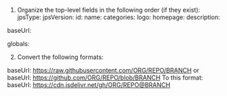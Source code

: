 1. Organize the top-level fields in the following order (if they exist):  
jpsType:
jpsVersion:
id:
name:
categories:
logo:
homepage:
description:

baseUrl:

globals:

2. Convert the following formats:

baseUrl: https://raw.githubusercontent.com/ORG/REPO/BRANCH
or
baseUrl: https://github.com/ORG/REPO/blob/BRANCH
To this format:
baseUrl: https://cdn.jsdelivr.net/gh/ORG/REPO@BRANCH
